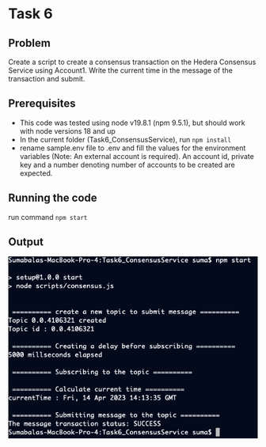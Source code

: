 # Task 6

## Problem

Create a script to create a consensus transaction on the Hedera
Consensus Service using Account1. Write the current time in the
message of the transaction and submit.

## Prerequisites

- This code was tested using node v19.8.1 (npm 9.5.1), but should work with node versions 18 and up
- In the current folder (Task6_ConsensusService), run `npm install`
- rename sample.env file to .env and fill the values for the environment variables (Note: An external account is required). An account id, private key and a number denoting number of accounts to be created are expected.

## Running the code
  run command `npm start`

## Output

![Sample Output](./results/output.png)
